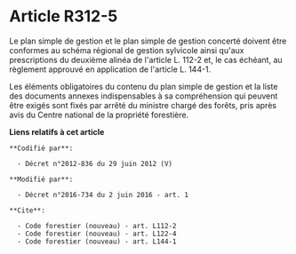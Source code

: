 # Article R312-5

Le plan simple de gestion et le plan simple de gestion concerté doivent être conformes au schéma régional de gestion
sylvicole ainsi qu'aux prescriptions du deuxième alinéa de l'article L. 112-2 et, le cas échéant, au règlement approuvé en
application de l'article L. 144-1.

Les éléments obligatoires du contenu du plan simple de gestion et la liste des documents annexes indispensables à sa
compréhension qui peuvent être exigés sont fixés par arrêté du ministre chargé des forêts, pris après avis du Centre national
de la propriété forestière.

**Liens relatifs à cet article**

	**Codifié par**:

	  - Décret n°2012-836 du 29 juin 2012 (V)

	**Modifié par**:

	  - Décret n°2016-734 du 2 juin 2016 - art. 1

	**Cite**:

	  - Code forestier (nouveau) - art. L112-2
	  - Code forestier (nouveau) - art. L122-4
	  - Code forestier (nouveau) - art. L144-1
